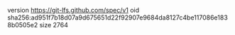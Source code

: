 version https://git-lfs.github.com/spec/v1
oid sha256:ad951f7b18d07a9d675651d22f92907e9684da8127c4be117086e1838b0505e2
size 2764
